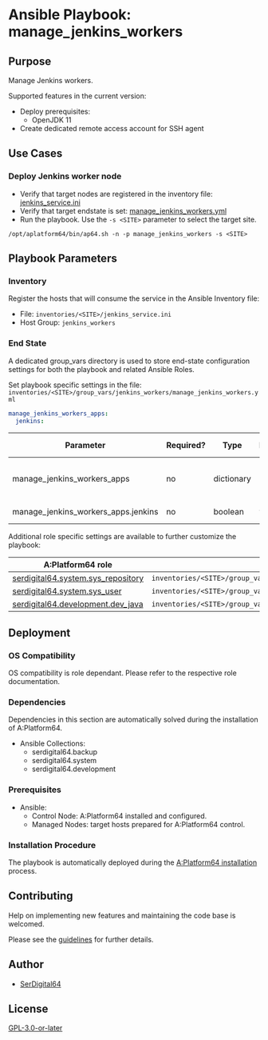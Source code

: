 # Ansible Playbook: manage_jenkins_workers

## Purpose

Manage Jenkins workers.

Supported features in the current version:

- Deploy prerequisites:
  - OpenJDK 11
- Create dedicated remote access account for SSH agent

## Use Cases

### Deploy Jenkins worker node

- Verify that target nodes are registered in the inventory file: [jenkins_service.ini](#inventory)
- Verify that target endstate is set: [manage_jenkins_workers.yml](#end-state)
- Run the playbook. Use the `-s <SITE>` parameter to select the target site.

```shell
/opt/aplatform64/bin/ap64.sh -n -p manage_jenkins_workers -s <SITE>
```

## Playbook Parameters

### Inventory

Register the hosts that will consume the service in the Ansible Inventory file:

- File: `inventories/<SITE>/jenkins_service.ini`
- Host Group: `jenkins_workers`

### End State

A dedicated group_vars directory is used to store end-state configuration settings for both the playbook and related Ansible Roles.

Set playbook specific settings in the file: `inventories/<SITE>/group_vars/jenkins_workers/manage_jenkins_workers.yml`

```yaml
manage_jenkins_workers_apps:
  jenkins:
```

| Parameter                           | Required? | Type       | Default | Purpose / Value                           |
| ----------------------------------- | --------- | ---------- | ------- | ----------------------------------------- |
| manage_jenkins_workers_apps         | no        | dictionary |         | Define what applications will be deployed |
| manage_jenkins_workers_apps.jenkins | no        | boolean    | `true`  | Deploy the application?                   |

Additional role specific settings are available to further customize the playbook:

| A:Platform64 role                                                                | group_vars file                                                        |
| -------------------------------------------------------------------------------- | ---------------------------------------------------------------------- |
| [serdigital64.system.sys_repository](../roles/sys_repository.md#role-parameters) | `inventories/<SITE>/group_vars/jenkins_controllers/sys_repository.yml` |
| [serdigital64.system.sys_user](../roles/sys_user.md#role-parameters)             | `inventories/<SITE>/group_vars/jenkins_controllers/sys_user.yml`       |
| [serdigital64.development.dev_java](../roles/dev_java.md#role-parameters)        | `inventories/<SITE>/group_vars/jenkins_controllers/dev_java.yml`       |

## Deployment

### OS Compatibility

OS compatibility is role dependant. Please refer to the respective role documentation.

### Dependencies

Dependencies in this section are automatically solved during the installation of A:Platform64.

- Ansible Collections:
  - serdigital64.backup
  - serdigital64.system
  - serdigital64.development

### Prerequisites

- Ansible:
  - Control Node: A:Platform64 installed and configured.
  - Managed Nodes: target hosts prepared for A:Platform64 control.

### Installation Procedure

The playbook is automatically deployed during the [A:Platform64 installation](../index.md#installation) process.

## Contributing

Help on implementing new features and maintaining the code base is welcomed.

Please see the [guidelines](https://aplatform64.readthedocs.io/en/latest/CONTRIBUTING) for further details.

## Author

- [SerDigital64](https://serdigital64.github.io/)

## License

[GPL-3.0-or-later](https://www.gnu.org/licenses/gpl-3.0.txt)
